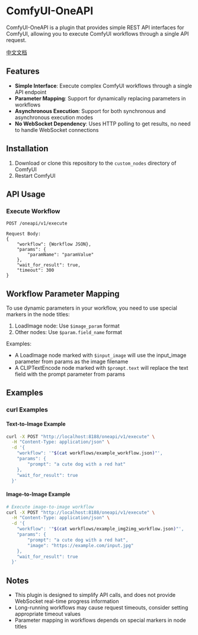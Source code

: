 # ComfyUI-OneAPI

ComfyUI-OneAPI is a plugin that provides simple REST API interfaces for ComfyUI, allowing you to execute ComfyUI workflows through a single API request.

[中文文档](README_CN.md)

## Features

- **Simple Interface**: Execute complex ComfyUI workflows through a single API endpoint
- **Parameter Mapping**: Support for dynamically replacing parameters in workflows
- **Asynchronous Execution**: Support for both synchronous and asynchronous execution modes
- **No WebSocket Dependency**: Uses HTTP polling to get results, no need to handle WebSocket connections

## Installation

1. Download or clone this repository to the `custom_nodes` directory of ComfyUI
2. Restart ComfyUI

## API Usage

### Execute Workflow

```
POST /oneapi/v1/execute

Request Body:
{
    "workflow": {Workflow JSON},
    "params": {
        "paramName": "paramValue"
    },
    "wait_for_result": true,
    "timeout": 300
}
```

## Workflow Parameter Mapping

To use dynamic parameters in your workflow, you need to use special markers in the node titles:

1. LoadImage node: Use `$image_param` format
2. Other nodes: Use `$param.field_name` format

Examples:

- A LoadImage node marked with `$input_image` will use the input_image parameter from params as the image filename
- A CLIPTextEncode node marked with `$prompt.text` will replace the text field with the prompt parameter from params

## Examples

### curl Examples

#### Text-to-Image Example

```bash
curl -X POST "http://localhost:8188/oneapi/v1/execute" \
  -H "Content-Type: application/json" \
  -d '{
    "workflow": '"$(cat workflows/example_workflow.json)"',
    "params": {
        "prompt": "a cute dog with a red hat"
    },
    "wait_for_result": true
  }'
```

#### Image-to-Image Example

```bash
# Execute image-to-image workflow
curl -X POST "http://localhost:8188/oneapi/v1/execute" \
  -H "Content-Type: application/json" \
  -d '{
    "workflow": '"$(cat workflows/example_img2img_workflow.json)"',
    "params": {
        "prompt": "a cute dog with a red hat",
        "image": "https://example.com/input.jpg"
    },
    "wait_for_result": true
  }'
```

## Notes

- This plugin is designed to simplify API calls, and does not provide WebSocket real-time progress information
- Long-running workflows may cause request timeouts, consider setting appropriate timeout values
- Parameter mapping in workflows depends on special markers in node titles 